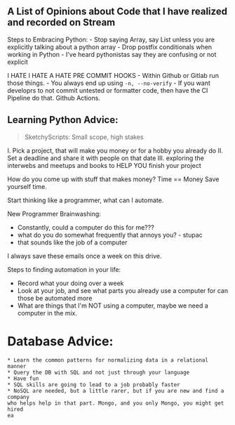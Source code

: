 ## A List of Opinions about Code that I have realized and recorded on Stream


Steps to Embracing Python:
	- Stop saying Array, say List
		unless you are explicitly talking about a python array
	- Drop postfix conditionals when working in Python
		- I've heard pythonistas say they are confusing or not explicit


I HATE I HATE A HATE PRE COMMIT HOOKS
	- Within Github or Gitlab run those things.
	- You always end up using `-n, --no-verify`
	- If you want developrs to not commit
    untested or formatter code, then have the CI Pipeline
    do that. Github Actions.



Learning Python Advice:
---

> SketchyScripts: Small scope, high stakes


I. Pick a project, that will make you money or for a hobby you already do
II. Set a deadline and share it with people on that date
III. exploring the interwebs and meetups and books to HELP YOU finish your project


How do you come up with stuff that makes money?
  Time == Money
  Save yourself time.

Start thinking like a programmer, what can I automate.

New Programmer Brainwashing:
  * Constantly, could a computer do this for me???
  * what do you do somewhat frequently that annoys you? - stupac
  * that sounds like the job of a computer







I always save these emails once a week on this drive.





Steps to finding automation in your life:
  * Record what your doing over a week
  * Look at your job, and see what parts you already use a computer for
    can those be automated more
  * What are things that I'm NOT using a computer, maybe we need a computer
    in the mix.




Database Advice:
================
	* Learn the common patterns for normalizing data in a relational manner
	* Query the DB with SQL and not just through your language
	* Have fun
	* SQL skills are going to lead to a job probably faster
	* NoSQL are needed, but a little rarer, but if you are new and find a company
    who helps help in that part. Mongo, and you only Mongo, you might get hired
    ea


